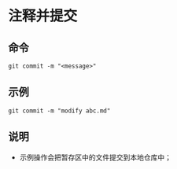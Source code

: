 # 注释并提交

## 命令

`git commit -m "<message>"`

## 示例

`git commit -m "modify abc.md"`

## 说明

- 示例操作会把暂存区中的文件提交到本地仓库中；
